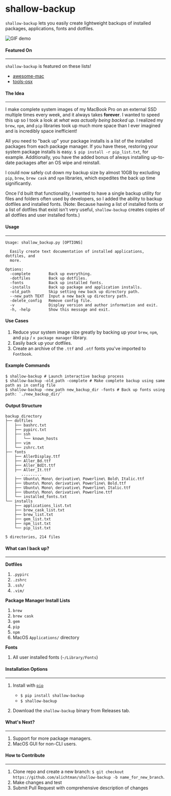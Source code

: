 # shallow-backup

`shallow-backup` lets you easily create lightweight backups of installed packages, applications, fonts and dotfiles.

![GIF demo](img/demo_faster.gif)

#### Featured On
---

`shallow-backup` is featured on these lists!

* [awesome-mac](https://github.com/jaywcjlove/awesome-mac)
* [tools-osx](https://github.com/morgant/tools-osx)

#### The Idea
---

I make complete system images of my MacBook Pro on an external SSD multiple times every week, and it always takes **forever**. I wanted to speed this up so I took a look at *what was actually being backed up*. I realized my `brew`, `npm`, and `pip` libraries took up much more space than I ever imagined and is incredibly space inefficient!

All you need to "back up" your package installs is a list of the installed packages from each package manager. If you have these, restoring your system package installs is easy. `$ pip install -r pip_list.txt`, for example. Additionally, you have the added bonus of always installing up-to-date packages after an OS wipe and reinstall.

I could now safely cut down my backup size by almost 10GB by excluding `pip`, `brew`, `brew cask` and `npm` libraries, which expedites the back up time significantly.

Once I'd built that functionality, I wanted to have a single backup utility for files and folders often used by developers, so I added the ability to backup dotfiles and installed fonts. (Note: Because having a list of installed fonts or a list of dotfiles that exist isn't very useful, `shallow-backup` creates copies of all dotfiles and user installed fonts.)

#### Usage
---

```
Usage: shallow_backup.py [OPTIONS]

  Easily create text documentation of installed applications, dotfiles, and
  more.

Options:
  -complete        Back up everything.
  -dotfiles        Back up dotfiles.
  -fonts           Back up installed fonts.
  -installs        Back up package and application installs.
  -old_path        Skip setting new back up directory path.
  --new_path TEXT  Input a new back up directory path.
  -delete_config   Remove config file.
  -v               Display version and author information and exit.
  -h, -help        Show this message and exit.
```

#### Use Cases

1. Reduce your system image size greatly by backing up your `brew`, `npm`, and `pip` / `x package manager` library.
2. Easily back up your dotfiles.
3. Create an archive of the `.ttf` and `.otf` fonts you've imported to `Fontbook`.

#### Example Commands

```shell
$ shallow-backup # Launch interactive backup process
$ shallow-backup -old_path -complete # Make complete backup using same path as in config file
$ shallow-backup -new_path new_backup_dir -fonts # Back up fonts using path: `./new_backup_dir/`
```

#### Output Structure

```shell
backup_directory
├── dotfiles
│   ├── bashrc.txt
│   ├── pypirc.txt
│   ├── ssh
│   │   └── known_hosts
│   ├── vim
│   └── zshrc.txt
├── fonts
│   ├── AllerDisplay.ttf
│   ├── Aller_Bd.ttf
│   ├── Aller_BdIt.ttf
│   ├── Aller_It.ttf
│      .........
│   ├── Ubuntu\ Mono\ derivative\ Powerline\ Bold\ Italic.ttf
│   ├── Ubuntu\ Mono\ derivative\ Powerline\ Bold.ttf
│   ├── Ubuntu\ Mono\ derivative\ Powerline\ Italic.ttf
│   ├── Ubuntu\ Mono\ derivative\ Powerline.ttf
│   └── installed_fonts.txt
└── installs
    ├── applications_list.txt
    ├── brew_cask_list.txt
    ├── brew_list.txt
    ├── gem_list.txt
    ├── npm_list.txt
    └── pip_list.txt

5 directories, 214 files
```

#### What can I back up?
---

**Dotfiles**

1. `.pypirc`
1. `.zshrc`
1. `.ssh/`
1. `.vim/`

**Package Manager Install Lists**

1. `brew`
1. `brew cask`
1. `gem`
1. `pip`
1. `npm`
1. MacOS `Applications/` directory

**Fonts**

1. All user installed fonts (`~/Library/Fonts`)

#### Installation Options
---

1. Install with [`pip`](https://pypi.org/project/shallow-backup/)
    + `$ pip install shallow-backup`
    + `$ shallow-backup`

2. Download the `shallow-backup` binary from Releases tab.

#### What's Next?
---

1. Support for more package managers.
2. MacOS GUI for non-CLI users.

#### How to Contribute
---

1. Clone repo and create a new branch: `$ git checkout https://github.com/alichtman/shallow-backup -b name_for_new_branch`.
2. Make changes and test
3. Submit Pull Request with comprehensive description of changes
